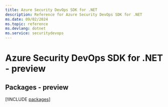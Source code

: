 ```yaml
---
title: Azure Security DevOps SDK for .NET
description: Reference for Azure Security DevOps SDK for .NET
ms.date: 09/02/2024
ms.topic: reference
ms.devlang: dotnet
ms.service: securitydevops
---
```

# Azure Security DevOps SDK for .NET - preview
## Packages - preview
[!INCLUDE [packages](security-devops-index.md)]
